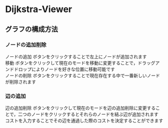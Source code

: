 # Dijkstra-Viewer

## グラフの構成方法
### ノードの追加削除
ノードの追加 ボタンをクリックすることで左上にノードが追加されます  
移動 ボタンをクリックして現在のモードを移動に変更することで，ドラッグアンドドロップによりノードを好きな位置に移動可能です  
ノードの削除 ボタンをクリックすることで現在存在する中で一番新しいノードが削除されます  

### 辺の追加
辺の追加削除 ボタンをクリックして現在のモードを辺の追加削除に変更することで，二つのノードをクリックするとそれらのノードを結ぶ辺が追加されます  
コストを入力することでその辺を通過した際のコストを決定することができます  
